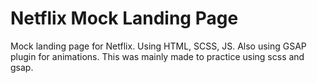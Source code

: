 # Netflix Mock Landing Page
Mock landing page for Netflix. Using HTML, SCSS, JS. Also using GSAP plugin for animations. This was mainly made to practice using scss and gsap. 
